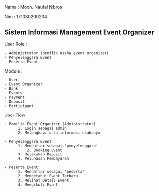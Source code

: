 Nama  : Moch. Naufal Nibros

Nim   : 171080200234

## Sistem Informasi Management Event Organizer ##

User Role	:

	- Administrator (pemilik usaha event organizer)
	- Penyelenggara Event
	- Peserta Event
	
Module		:

	- User
	- Event Organizer
	- Bank
	- Events
	- Payment
	- Deposit
	- Participant

User Flow 

	- Pemilik Event Organizer (Administrator)
		  1. Login sebagai admin
		  2. Melengkapi data informasi usahanya
      
	- Penyelenggara Event
		  1. Mendaftar sebagai 'penyelenggara'
              2. Booking Event
		  3. Melakukan Deposit
		  4. Pelunasan Pembayaran
      
	- Peserta Event
		  1. Mendaftar sebagai 'peserta'
		  2. Mengetahui Event Terbaru
		  3. Melihat Detail Event
		  4. Mengikuti Event
		



